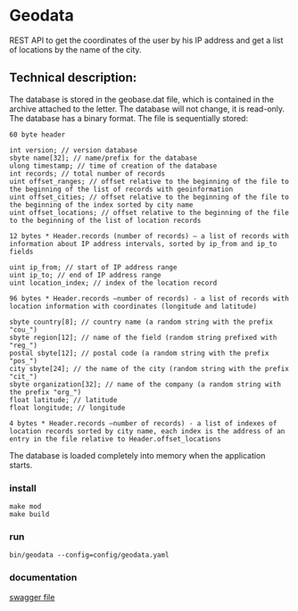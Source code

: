 # Geodata
REST API to get the coordinates of the user by his IP address and get a list of locations by the name of the city.

## Technical description:

The database is stored in the geobase.dat file, which is contained in the archive attached to the letter. The database will not change, it is read-only.
The database has a binary format. The file is sequentially stored:
```
60 byte header

int version; // version database
sbyte name[32]; // name/prefix for the database
ulong timestamp; // time of creation of the database
int records; // total number of records
uint offset_ranges; // offset relative to the beginning of the file to the beginning of the list of records with geoinformation
uint offset_cities; // offset relative to the beginning of the file to the beginning of the index sorted by city name
uint offset_locations; // offset relative to the beginning of the file to the beginning of the list of location records
```
```
12 bytes * Header.records (number of records) — a list of records with information about IP address intervals, sorted by ip_from and ip_to fields

uint ip_from; // start of IP address range
uint ip_to; // end of IP address range
uint location_index; // index of the location record
```
```
96 bytes * Header.records —number of records) - a list of records with location information with coordinates (longitude and latitude)

sbyte country[8]; // country name (a random string with the prefix "cou_")
sbyte region[12]; // name of the field (random string prefixed with "reg_")
postal sbyte[12]; // postal code (a random string with the prefix "pos_")
city sbyte[24]; // the name of the city (random string with the prefix "cit_")
sbyte organization[32]; // name of the company (a random string with the prefix "org_")
float latitude; // latitude
float longitude; // longitude
```
```
4 bytes * Header.records —number of records) - a list of indexes of location records sorted by city name, each index is the address of an entry in the file relative to Header.offset_locations
```

The database is loaded completely into memory when the application starts.

### install
```
make mod
make build
```
### run
```
bin/geodata --config=config/geodata.yaml
```

### documentation
[swagger file](docs/swagger.yaml)